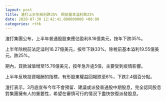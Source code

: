 ```yaml
---
layout: post
title: 渣打上半年純利跌35%　稅前基本溢利跌25%
date: 2020-07-30 12:42:41.000000000 +08:00
categories: rthk
---
```


渣打集團公布，上半年普通股股東應佔盈利8.16億美元，按年下跌35%。

上半年除稅前法定溢利16.27億美元，按年下跌33%。除稅前基本溢利19.55億美元，跌25%。

期內，貸款減值增至15.76億美元，按年急升逾5倍，主要受到疫情影響。

上半年反映投資報酬的指標，有形股東權益回報跌至6%，下跌2.4個百分點。

渣打表示，3月底宣布今年不會預留、建議或派發普通股中期股息，完全認同股息對集團擁有人的重要性，希望在審慎可行的情況下盡快恢復派發股息。
